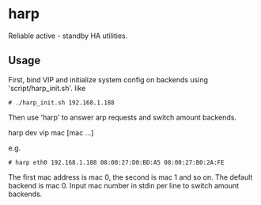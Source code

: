 harp
====

Reliable active - standby HA utilities.





Usage 
-----

First, bind VIP and initialize system config on backends using 'script/harp_init.sh'. like

    # ./harp_init.sh 192.168.1.188

Then use 'harp' to answer arp requests and switch amount backends.

  harp dev vip mac [mac ...]

e.g.

    # harp eth0 192.168.1.188 08:00:27:D0:BD:A5 08:00:27:B0:2A:FE
  
The first mac address is mac 0, the second is mac 1 and so on. The default backend is mac 0. Input mac number in stdin per line to switch amount backends.


